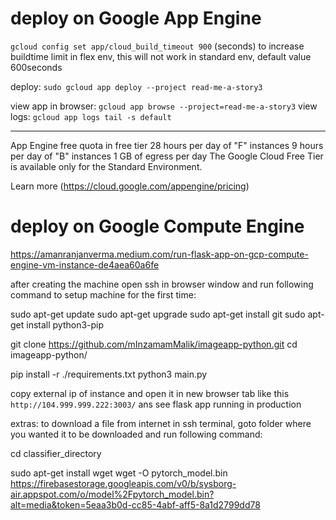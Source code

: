 # deploy on Google App Engine


`gcloud config set app/cloud_build_timeout 900` (seconds) to increase buildtime limit in flex env, this will not work in standard env, default value 600seconds

deploy: `sudo gcloud app deploy --project read-me-a-story3`

view app in browser: `gcloud app browse --project=read-me-a-story3`
view logs: `gcloud app logs tail -s default`



<hr>

App Engine free quota in free tier
28 hours per day of "F" instances
9 hours per day of "B" instances
1 GB of egress per day
The Google Cloud Free Tier is available only for the Standard Environment.

Learn more (https://cloud.google.com/appengine/pricing)




# deploy on Google Compute Engine

https://amanranjanverma.medium.com/run-flask-app-on-gcp-compute-engine-vm-instance-de4aea60a6fe

after creating the machine open ssh in browser window and run following command to setup machine for the first time:

sudo apt-get update
sudo apt-get upgrade
sudo apt-get install git
sudo apt-get install python3-pip

git clone https://github.com/mInzamamMalik/imageapp-python.git
cd imageapp-python/

pip install -r ./requirements.txt
python3 main.py


copy external ip of instance and open it in new browser tab like this `http://104.999.999.222:3003/` ans see flask app running in production

extras:
to download a file from internet in ssh terminal, goto folder where you wanted it to be downloaded and run following command:

cd classifier_directory

sudo apt-get install wget
wget -O pytorch_model.bin https://firebasestorage.googleapis.com/v0/b/sysborg-air.appspot.com/o/model%2Fpytorch_model.bin?alt=media&token=5eaa3b0d-cc85-4abf-aff5-8a1d2799dd78


